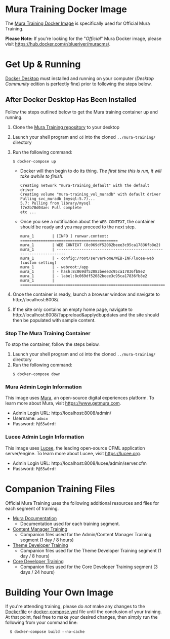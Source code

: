 # Mura Training Docker Image

The [Mura Training Docker Image](https://hub.docker.com/r/stevewithington/mura-training) is specifically used for Official Mura Training.

**Please Note:** If you're looking for the "*Official*" Mura Docker image, please visit https://hub.docker.com/r/blueriver/muracms/.


# Get Up & Running

[Docker Desktop](https://www.docker.com/products/docker-desktop) must installed and running on your computer (*Desktop Community* edition is perfectly fine) prior to following the steps below.

## After Docker Desktop Has Been Installed

Follow the steps outlined below to get the Mura training container up and running.

1. Clone the [Mura Training repository](https://github.com/stevewithington/mura-training) to your desktop
2. Launch your shell program and `cd` into the cloned `../mura-training/` directory
3. Run the following command:
    ```
    $ docker-compose up
    ```
    * Docker will then begin to do its thing. *The first time this is run, it will take awhile to finish.*
        ```
        Creating network "mura-training_default" with the default driver
        Creating volume "mura-training_vol_muradb" with default driver
        Pulling svc_muradb (mysql:5.7)...
        5.7: Pulling from library/mysql
        f7e2b70d04ae: Pull complete
        etc ...
        ```
    * Once you see a notification about the `WEB CONTEXT`, the container should be ready and you may proceed to the next step.    

        ``` 
        mura_1        | [INFO ] runwar.context: ===========================================
        mura_1        | WEB CONTEXT (8c069df52082beee3c95ca17836fb8e2)
        mura_1        | -------------------------------------------------------------------
        mura_1        | - config:/root/serverHome/WEB-INF/lucee-web (custom setting)
        mura_1        | - webroot:/app
        mura_1        | - hash:8c069df52082beee3c95ca17836fb8e2
        mura_1        | - label:8c069df52082beee3c95ca17836fb8e2
        mura_1        | ===================================================================
        ```

4. Once the container is ready, launch a browser window and navigate to http://localhost:8008/.
5. If the site only contains an empty home page, navigate to http://localhost:8008/?appreload&applydbupdates and the site should then be populated with sample content.

### Stop The Mura Training Container

To stop the container, follow the steps below.

1. Launch your shell program and `cd` into the cloned `../mura-training/` directory
2. Run the following command:
    ```
    $ docker-compose down
    ```


### Mura Admin Login Information

This image uses [Mura](https://www.getmura.com), an open-source digital experiences platform. To learn more about Mura, visit https://www.getmura.com.
* Admin Login URL: http://localhost:8008/admin/
* Username: `admin`
* Password: `P@55w0rd!`


### Lucee Admin Login Information

This image uses [Lucee](https://lucee.org), the leading open-source CFML application server/engine. To learn more about Lucee, visit https://lucee.org.
* Admin Login URL: http://localhost:8008/lucee/admin/server.cfm
* Password: `P@55w0rd!`


# Companion Training Files

Official Mura Training uses the following additional resources and files for each segment of training.

* [Mura Documentation](https://docs.getmura.com)
    * Documentation used for each training segment.
* [Content Manager Training](https://github.com/stevewithington/mura-training/tree/master/www/training/1-admin)
    * Companion files used for the Admin/Content Manager Training segment (1 day / 8 hours)
* [Theme Developer Training](https://github.com/stevewithington/mura-training/tree/master/www/training/2-theme)
    * Companion files used for the Theme Developer Training segment (1 day / 8 hours)
* [Core Developer Training](https://github.com/stevewithington/mura-training/tree/master/www/training/3-core)
    * Companion files used for the Core Developer Training segment (3 days / 24 hours)


# Building Your Own Image

If you're attending training, please do *not* make any changes to the [Dockerfile](https://github.com/stevewithington/mura-training/blob/master/Dockerfile) or [docker-compose.yml](https://github.com/stevewithington/mura-training/blob/master/docker-compose.yml) file until the conclusion of your training. At that point, feel free to make your desired changes, then simply run the following from your command line:

```
  $ docker-compose build --no-cache
```